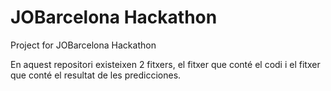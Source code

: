 # JOBarcelona Hackathon
Project for JOBarcelona Hackathon

En aquest repositori existeixen 2 fitxers, el fitxer que conté el codi i el fitxer que conté el resultat de les predicciones.
